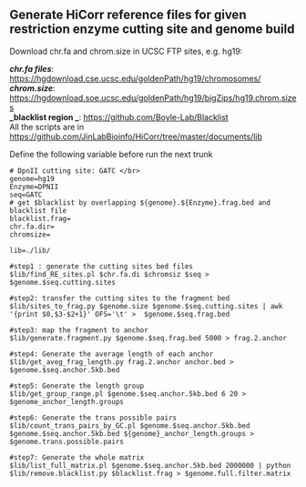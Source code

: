 ## Generate HiCorr reference files for given restriction enzyme cutting site and genome build
Download chr.fa and chrom.size in UCSC FTP sites, e.g. hg19:

**_chr.fa files_**: https://hgdownload.cse.ucsc.edu/goldenPath/hg19/chromosomes/ </br>
**_chrom.size_**: https://hgdownload.soe.ucsc.edu/goldenPath/hg19/bigZips/hg19.chrom.sizes </br>
**_blacklist region _**: https://github.com/Boyle-Lab/Blacklist </br>
All the scripts are in https://github.com/JinLabBioinfo/HiCorr/tree/master/documents/lib

Define the following variable before run the next trunk
```
# DpnII cutting site: GATC </br>
genome=hg19
Enzyme=DPNII
seq=GATC
# get $blacklist by overlapping ${genome}.${Enzyme}.frag.bed and blacklist file
blacklist.frag= 
chr.fa.dir=
chromsize=
```


```
lib=./lib/

#step1 : generate the cutting sites bed files
$lib/find_RE_sites.pl $chr.fa.di $chromsiz $seq > $genome.$seq.cutting.sites 

#step2: transfer the cutting sites to the fragment bed
$lib/sites_to_frag.py $genome.size $genome.$seq.cutting.sites | awk '{print $0,$3-$2+1}' OFS='\t' >  $genome.$seq.frag.bed

#step3: map the fragment to anchor
$lib/generate.fragment.py $genome.$seq.frag.bed 5000 > frag.2.anchor 

#step4: Generate the average length of each anchor
$lib/get_aveg_frag_length.py frag.2.anchor anchor.bed > $genome.$seq.anchor.5kb.bed

#step5: Generate the length group
$lib/get_group_range.pl $genome.$seq.anchor.5kb.bed 6 20 > $genome_anchor_length.groups

#step6: Generate the trans possible pairs
$lib/count_trans_pairs_by_GC.pl $genome.$seq.anchor.5kb.bed $genome.$seq.anchor.5kb.bed ${genome}_anchor_length.groups > $genome.trans.possible.pairs

#step7: Generate the whole matrix
$lib/list_full_matrix.pl $genome.$seq.anchor.5kb.bed 2000000 | python $lib/remove.blacklist.py $blacklist.frag > $genome.full.filter.matrix 

```
